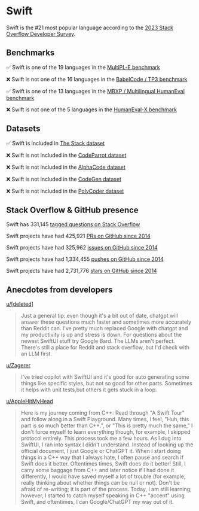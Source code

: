 # Swift

Swift is the #21 most popular language according to the [2023 Stack Overflow Developer Survey](https://survey.stackoverflow.co/2023/#section-most-popular-technologies-programming-scripting-and-markup-languages).

## Benchmarks

✅ Swift is one of the 19 languages in the [MultiPL-E benchmark](https://blog.pearai.dev/an-introduction-to-code-llm-benchmarks-for-software-engineers/#:~:text=couple%20notable%20mentions-,4.%20MultiPL%2DE,-Creator%3A%20Northeastern)

❌ Swift is not one of the 16 languages in the [BabelCode / TP3 benchmark](https://blog.pearai.dev/an-introduction-to-code-llm-benchmarks-for-software-engineers/#:~:text=amazon%2Dscience/mxeval-,12.%20BabelCode%20/%20TP3,-Creator%3A%20Google)

✅ Swift is one of the 13 languages in the [MBXP / Multilingual HumanEval benchmark](https://blog.pearai.dev/an-introduction-to-code-llm-benchmarks-for-software-engineers/#:~:text=11.%20MBXP%20/%20Multilingual%20HumanEval)

❌ Swift is not one of the 5 languages in the [HumanEval-X benchmark](https://blog.pearai.dev/an-introduction-to-code-llm-benchmarks-for-software-engineers/#:~:text=Some%20multilingual%C2%A0benchmarks-,10.%20HumanEval%2DX,-Creator%3A%20Tsinghua)

## Datasets

✅ Swift is included in [The Stack dataset](https://arxiv.org/abs/2211.15533)

❌ Swift is not included in the [CodeParrot dataset](https://huggingface.co/datasets/codeparrot/github-code)

❌ Swift is not included in the [AlphaCode dataset](https://arxiv.org/abs/2203.07814)

❌ Swift is not included in the [CodeGen dataset](https://arxiv.org/abs/2203.13474)

❌ Swift is not included in the [PolyCoder dataset](https://arxiv.org/abs/2202.13169)

## Stack Overflow & GitHub presence

Swift has 331,145 [tagged questions on Stack Overflow](https://stackoverflow.com/tags)

Swift projects have had 425,921 [PRs on GitHub since 2014](https://madnight.github.io/githut/#/pull_requests/2023/3)

Swift projects have had 325,962 [issues on GitHub since 2014](https://madnight.github.io/githut/#/issues/2023/3)

Swift projects have had 1,334,455 [pushes on GitHub since 2014](https://madnight.github.io/githut/#/pushes/2023/3)

Swift projects have had 2,731,776 [stars on GitHub since 2014](https://madnight.github.io/githut/#/stars/2023/3)

## Anecdotes from developers

[u/[deleted]](https://www.reddit.com/r/swift/comments/174vuyo/comment/k4eayl9/?utm_source=share&utm_medium=web2x&context=3)
> Just a general tip: even though it's a bit out of date, chatgpt will answer these questions much faster and sometimes more accurately than Reddit can. I've pretty much replaced Google with chatgpt and my productivity is up and stress is down. For questions about the newest SwiftUI stuff try Google Bard. The LLMs aren't perfect. There's still a place for Reddit and stack overflow, but I'd check with an LLM first.

[u/Zagerer](https://www.reddit.com/r/swift/comments/13929qe/comment/jj0pti9/)
> I've tried copilot with SwiftUI and it's good for auto generating some things like specific styles, but not so good for other parts. Sometimes it helps with unit tests,but others it gets stuck in a loop.

[u/AppleHitMyHead](https://www.reddit.com/r/swift/comments/1724gke/comment/k481769/?utm_source=share&utm_medium=web2x&context=3)
> Here is my journey coming from C++: Read through "A Swift Tour" and follow along in a Swift Playground.  Many times, I feel, "Huh, this part is so much better than C++.", or "This is pretty much the same," I don't force myself to learn everything though, for example, I skipped protocol entirely. This process took me a few hours. As I dug into SwiftUI, I ran into syntax I didn't understand. Instead of looking up the official document, I just Google or ChatGPT it. When I start doing things in a C++ way that I always hate, I often pause and search if Swift does it better. Oftentimes times, Swift does do it better! Still, I carry some baggage from C++ and later notice if I had done it differently, I would have saved myself a lot of trouble (for example, really thinking about whether things can be null or not). Don't be afraid of re-writing; it is part of the process. Today, I am still learning; however, I started to catch myself speaking in C++ "accent" using Swift, and oftentimes, I can Google/ChatGPT my way out of it.